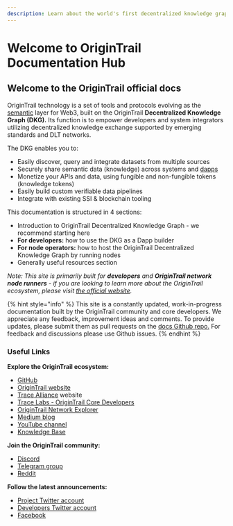 ```yaml
---
description: Learn about the world's first decentralized knowledge graph
---
```


# Welcome to OriginTrail Documentation Hub

## Welcome to the OriginTrail official docs

OriginTrail technology is a set of tools and protocols evolving as the [semantic](https://www.w3.org/standards/semanticweb/) layer for Web3, built on the OriginTrail **Decentralized Knowledge Graph \(DKG\).** Its function is to empower developers and system integrators utilizing decentralized knowledge exchange supported by emerging standards and DLT networks.

The DKG enables you to:

* Easily discover, query and integrate datasets from multiple sources
* Securely share semantic data \(knowledge\) across systems and [dapps](https://en.wikipedia.org/wiki/Decentralized_application)
* Monetize your APIs and data, using fungible and non-fungible tokens \(knowledge tokens\)
* Easily build custom verifiable data pipelines
* Integrate with existing SSI & blockchain tooling

This documentation is structured in 4 sections:

* Introduction to OriginTrail Decentralized Knowledge Graph - we recommend starting here
* **For developers:** how to use the DKG as a Dapp builder
* **For node operators:** how to host the OriginTrail Decentralized Knowledge Graph by running nodes
* Generally useful resources section

_Note: This site is primarily built for **developers** and **OriginTrail network node runners** - if you are looking to learn more about the OriginTrail ecosystem, please visit_ [_the official website_](https://origintrail.io)_._

{% hint style="info" %}
This site is a constantly updated, work-in-progress documentation built by the OriginTrail community and core developers. We appreciate any feedback, improvement ideas and comments. To provide updates, please submit them as pull requests on the [docs Github repo.](https://github.com/OriginTrail/dkg-docs) For feedback and discussions please use Github issues.
{% endhint %}

### Useful Links

**Explore the OriginTrail ecosystem:**

* [GitHub](https://github.com/origintrail)
* [OriginTrail website](https://origintrail.io/)
* [Trace Alliance](https://alliance.origintrail.io/) website
* [Trace Labs - OriginTrail Core Developers](https://tracelabs.io/)
* [OriginTrail Network Explorer](https://explorer.origintrail.io/)
* [Medium blog](https://medium.com/origintrail)
* [YouTube channel](https://www.youtube.com/c/OriginTrail)
* [Knowledge Base](https://knowledge-base.origintrail.io/)

**Join the OriginTrail community:**

* [Discord](https://discordapp.com/invite/FCgYk2S)
* [Telegram group](https://t.me/origintrail)
* [Reddit](https://www.reddit.com/r/OriginTrail/)

**Follow the latest announcements:**

* [Project Twitter account](https://twitter.com/origin_trail)
* [Developers Twitter account](https://twitter.com/OriginTrailDev)
* [Facebook](https://www.facebook.com/origintrail/)

